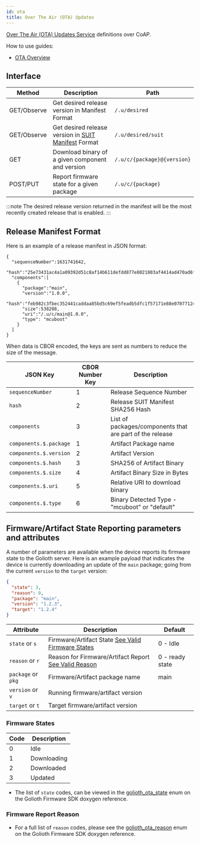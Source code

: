 ```yaml
---
id: ota
title: Over The Air (OTA) Updates
---
```


[Over The Air (OTA) Updates Service](/device-management/ota) definitions over CoAP.

How to use guides:

- [OTA Overview](/device-management/ota)

## Interface

| Method      | Description                                                                                                       | Path                        |
| ----------- | ----------------------------------------------------------------------------------------------------------------- | --------------------------- |
| GET/Observe | Get desired release version in Manifest Format                                                                    | `/.u/desired`               |
| GET/Observe | Get desired release version in [SUIT Manifest](https://datatracker.ietf.org/doc/draft-ietf-suit-manifest/) Format | `/.u/desired/suit`          |
| GET         | Download binary of a given component and version                                                                  | `/.u/c/{package}@{version}` |
| POST/PUT    | Report firmware state for a given package                                                                         | `/.u/c/{package}`           |

:::note
The desired release version returned in the manifest will be the most recently created release that is enabled.
:::

## Release Manifest Format

Here is an example of a release manifest in JSON format:

```
{
  "sequenceNumber":1631741642,
  "hash":"25e73431ac4a1a09392d51c8af14b611defdd877e8021803af4414ad470ad6fb",
  "components":[
    {
      "package":"main",
      "version":"1.0.0",
      "hash":"feb982c3fbec352441caddaa85bd5c69ef5feadb5dfc1f57171e88e070771241",
      "size":538208,
      "uri":"/.u/c/main@1.0.0",
      "type": "mcuboot"
    }
  ]
}
```

When data is CBOR encoded, the keys are sent as numbers to reduce the size of the message.

| JSON Key               | CBOR Number Key | Description                                              |
| ---------------------- | --------------- | -------------------------------------------------------- |
| `sequenceNumber`       | 1               | Release Sequence Number                                  |
| `hash`                 | 2               | Release SUIT Manifest SHA256 Hash                        |
| `components`           | 3               | List of packages/components that are part of the release |
| `components.$.package` | 1               | Artifact Package name                                    |
| `components.$.version` | 2               | Artifact Version                                         |
| `components.$.hash`    | 3               | SHA256 of Artifact Binary                                |
| `components.$.size`    | 4               | Artifact Binary Size in Bytes                            |
| `components.$.uri`     | 5               | Relative URI to download binary                          |
| `components.$.type`    | 6               | Binary Detected Type - "mcuboot" or "default"            |

## Firmware/Artifact State Reporting parameters and attributes

A number of parameters are available when the device reports its firmware state
to the Golioth server. Here is an example payload that indicates the device is
currently downloading an update of the `main` package; going from the current
`version` to the `target` version:

```json
{
  "state": 3,
  "reason": 0,
  "package": "main",
  "version": "1.2.3",
  "target": "1.2.4"
}
```

| Attribute          | Description                                                                     | Default         |
| ------------------ | ------------------------------------------------------------------------------- | --------------- |
| `state` or `s`     | Firmware/Artifact State [See Valid Firmware States](#firmware-states)           | 0 - Idle        |
| `reason` or `r`    | Reason for Firmware/Artifact Report [See Valid Reason](#firmware-report-reason) | 0 - ready state |
| `package` or `pkg` | Firmware/Artifact package name                                                  | main            |
| `version` or `v`   | Running firmware/artifact version                                               |                 |
| `target` or `t`    | Target firmware/artifact version                                                |                 |

### Firmware States

| Code | Description |
| ---- | ----------- |
| 0    | Idle        |
| 1    | Downloading |
| 2    | Downloaded  |
| 3    | Updated     |

- The list of `state` codes, can be viewed in the
  [golioth_ota_state](https://firmware-sdk-docs.golioth.io/group__golioth__ota.html)
  enum on the Golioth Firmware SDK doxygen reference.

### Firmware Report Reason

- For a full list of `reason` codes, please see the
  [golioth_ota_reason](https://firmware-sdk-docs.golioth.io/group__golioth__ota.html)
  enum on the Golioth Firmware SDK doxygen reference.
